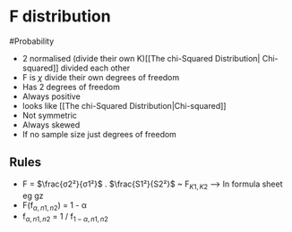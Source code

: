 # F distribution
#Probability 
- 2 normalised (divide their own K)[[The chi-Squared Distribution| Chi-squared]] divided each other 
- F is $\chi$ divide their own degrees of freedom
- Has 2 degrees of freedom
- Always positive 
- looks like [[The chi-Squared Distribution|Chi-squared]]
- Not symmetric
- Always skewed
- If no sample size just degrees of freedom
## Rules
- F = $\frac{σ2²}{σ1²}$ . $\frac{S1²}{S2²}$ ~ F$_{K1,K2}$ --> In formula sheet eg gz
- F(f$_{α,n1,n2}$) = 1 - α
- f$_{α,n1,n2}$ =  1 / f$_{1-α,n1,n2}$